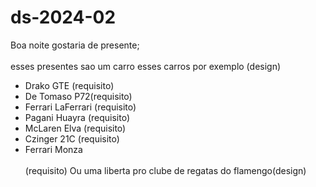 # ds-2024-02
Boa noite gostaria de presente; <br></br>
esses presentes sao um carro esses carros por exemplo (design)
- Drako GTE (requisito)
- De Tomaso P72(requisito)
- Ferrari LaFerrari (requisito)
- Pagani Huayra (requisito)
- McLaren Elva (requisito)
- Czinger 21C (requisito)
- Ferrari Monza<br></br> (requisito)
Ou uma liberta pro clube de regatas do flamengo(design)
